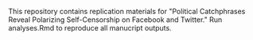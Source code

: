 This repository contains replication materials for "Political Catchphrases Reveal Polarizing Self-Censorship on Facebook and Twitter."  Run analyses.Rmd to reproduce all manucript outputs.
